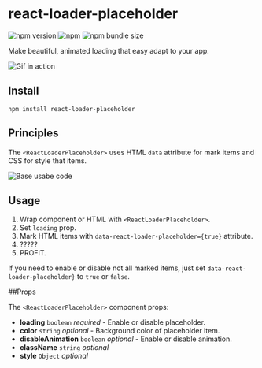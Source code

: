 # react-loader-placeholder 
![npm version](https://badge.fury.io/js/react-loader-placeholder.svg)
![npm](https://img.shields.io/npm/dm/react-loader-placeholder)
![npm bundle size](https://img.shields.io/bundlephobia/min/react-loader-placeholder?color=green)

Make beautiful, animated loading that easy adapt to your app.

![Gif in action](https://media.giphy.com/media/JU3rc5Tn6kpYUNMnah/giphy.gif)

## Install

`npm install react-loader-placeholder`

## Principles
The `<ReactLoaderPlaceholder>`  uses HTML `data` attribute for mark items and CSS for style that items. 

![Base usabe code](https://i.ibb.co/yN86f2b/carbon.png)

## Usage

1. Wrap component or HTML with `<ReactLoaderPlaceholder>`.
2. Set `loading` prop.
3. Mark HTML items with `data-react-loader-placeholder={true}` attribute.
4. ?????
5. PROFIT.

If you need to enable or disable not all marked items, just set `data-react-loader-placeholder}` to `true` or `false`.

##Props

The `<ReactLoaderPlaceholder>`  component props:
- **loading** `boolean` _required_ - Enable or disable placeholder.
- **color** `string` _optional_ - Background color of placeholder item.
- **disableAnimation** `boolean` _optional_ - Enable or disable animation.
- **className** `string` _optional_ 
- **style** `Object` _optional_
